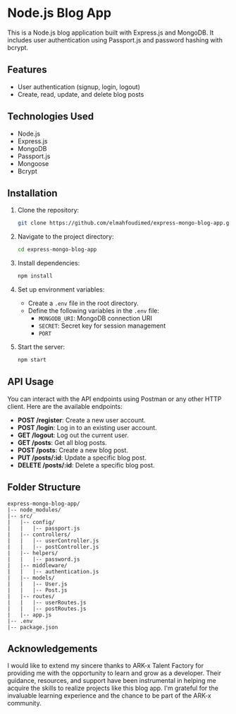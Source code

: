 # Node.js Blog App

This is a Node.js blog application built with Express.js and MongoDB. It includes user authentication using Passport.js and password hashing with bcrypt.

## Features

- User authentication (signup, login, logout)
- Create, read, update, and delete blog posts

## Technologies Used

- Node.js
- Express.js
- MongoDB
- Passport.js
- Mongoose
- Bcrypt

## Installation

1. Clone the repository:
    ```bash
    git clone https://github.com/elmahfoudimed/express-mongo-blog-app.git
    ```

2. Navigate to the project directory:
    ```bash
    cd express-mongo-blog-app
    ```

3. Install dependencies:
    ```bash
    npm install
    ```

4. Set up environment variables:
    - Create a `.env` file in the root directory.
    - Define the following variables in the `.env` file:
        - `MONGODB_URI`: MongoDB connection URI
        - `SECRET`: Secret key for session management
        - `PORT`

5. Start the server:
    ```bash
    npm start
    ```

## API Usage

You can interact with the API endpoints using Postman or any other HTTP client. Here are the available endpoints:

- **POST /register**: Create a new user account.
- **POST /login**: Log in to an existing user account.
- **GET /logout**: Log out the current user.
- **GET /posts**: Get all blog posts.
- **POST /posts**: Create a new blog post.
- **PUT /posts/:id**: Update a specific blog post.
- **DELETE /posts/:id**: Delete a specific blog post.

## Folder Structure

```
express-mongo-blog-app/
|-- node_modules/
|-- src/
|   |-- config/
|   |   |-- passport.js
|   |-- controllers/
|   |   |-- userController.js
|   |   |-- postController.js
|   |-- helpers/
|   |   |-- password.js
|   |-- middleware/
|   |   |-- authentication.js
|   |-- models/
|   |   |-- User.js
|   |   |-- Post.js
|   |-- routes/
|   |   |-- userRoutes.js
|   |   |-- postRoutes.js
|   |-- app.js
|-- .env
|-- package.json
```

## Acknowledgements

I would like to extend my sincere thanks to ARK-x Talent Factory for providing me with the opportunity to learn and grow as a developer. Their guidance, resources, and support have been instrumental in helping me acquire the skills to realize projects like this blog app. I'm grateful for the invaluable learning experience and the chance to be part of the ARK-x community.

